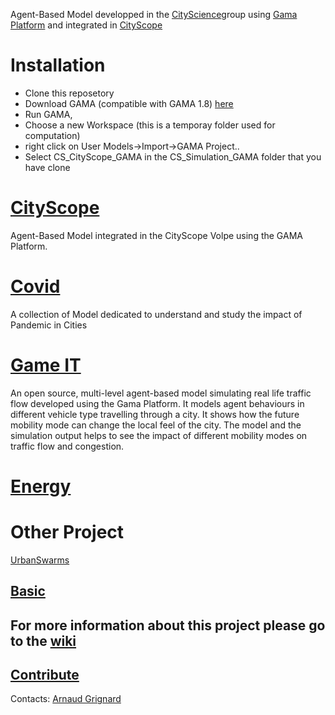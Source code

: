 Agent-Based Model developped in the [CityScience](https://www.media.mit.edu/groups/city-science/overview/)group using [Gama Platform](https://gama-platform.github.io/) and integrated in [CityScope](https://www.media.mit.edu/projects/cityscope/overview/)

# Installation
  - Clone this reposetory
  - Download GAMA (compatible with GAMA 1.8) [here](https://gama-platform.github.io/download)
  - Run GAMA, 
  - Choose a new Workspace (this is a temporay folder used for computation)
  - right click on User Models->Import->GAMA Project..
  - Select CS_CityScope_GAMA in the CS_Simulation_GAMA folder that you have clone

# [CityScope](https://github.com/mitmedialab/CityScope_GAMA/wiki/CityScope)

Agent-Based Model integrated in the CityScope Volpe using the GAMA Platform. 

# [Covid](https://github.com/mitmedialab/CityScope_GAMA/wiki/Covid)

A collection of Model dedicated to understand and study the impact of Pandemic in Cities

# [Game IT](https://github.com/mitmedialab/CityScope_GAMA/wiki/Game-IT)
An open source, multi-level agent-based model simulating real life traffic flow developed using the Gama Platform. It models agent behaviours in different vehicle type travelling through a city. It shows how the future mobility mode can change the local feel of the city. The model and the simulation output helps to see the impact of different mobility modes on traffic flow and congestion. 

# [Energy](https://github.com/CityScope/CS_CityScope_GAMA/wiki/Energy)

# Other Project 

[UrbanSwarms](https://github.com/mitmedialab/UrbanSwarms) 

[Basic](https://github.com/mitmedialab/Basic)
---
For more information about this project please go to the [wiki](https://github.com/CityScope/CS_Simulation_GAMA/wiki)
---
[Contribute](https://github.com/CityScope/CS_Simulation_GAMA/issues) 
---
Contacts: [Arnaud Grignard](https://github.com/agrignard)

